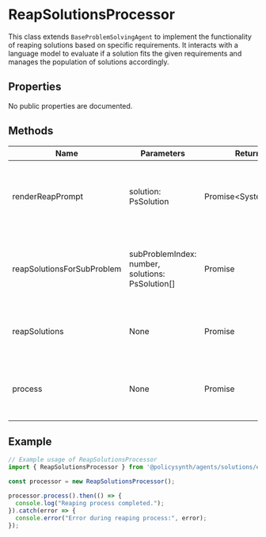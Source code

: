 # ReapSolutionsProcessor

This class extends `BaseProblemSolvingAgent` to implement the functionality of reaping solutions based on specific requirements. It interacts with a language model to evaluate if a solution fits the given requirements and manages the population of solutions accordingly.

## Properties

No public properties are documented.

## Methods

| Name                        | Parameters                                      | Return Type       | Description                                                                 |
|-----------------------------|-------------------------------------------------|-------------------|-----------------------------------------------------------------------------|
| renderReapPrompt            | solution: PsSolution                       | Promise<SystemMessage[]> | Prepares the prompt messages for the language model based on the solution.  |
| reapSolutionsForSubProblem  | subProblemIndex: number, solutions: PsSolution[] | Promise<void>     | Processes each solution for a subproblem to determine if it should be reaped. |
| reapSolutions               | None                                            | Promise<void>     | Manages the reaping process for all subproblems.                            |
| process                     | None                                            | Promise<void>     | Overrides the base process method to initiate the reaping process.          |

## Example

```typescript
// Example usage of ReapSolutionsProcessor
import { ReapSolutionsProcessor } from '@policysynth/agents/solutions/evolve/reapPopulation.js';

const processor = new ReapSolutionsProcessor();

processor.process().then(() => {
  console.log("Reaping process completed.");
}).catch(error => {
  console.error("Error during reaping process:", error);
});
```